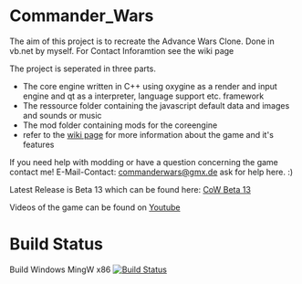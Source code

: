# Commander_Wars
The aim of this project is to recreate the Advance Wars Clone. Done in vb.net by myself. For Contact Inforamtion see the wiki page

The project is seperated in three parts.
* The core engine written in C++ using oxygine as a render and input engine and qt as a interpreter, language support etc. framework
* The ressource folder containing the javascript default data and images and sounds or music
* The mod folder containing mods for the coreengine
* refer to the [wiki page](https://github.com/Robosturm/Commander_Wars/wiki) for more information about the game and it's features

If you need help with modding or have a question concerning the game contact me!
E-Mail-Contact: commanderwars@gmx.de ask for help here. :)

Latest Release is Beta 13 which can be found here: [CoW Beta 13](https://github.com/Robosturm/Commander_Wars/releases/tag/Beta_13)

Videos of the game can be found on [Youtube](https://www.youtube.com/user/Robosturm)

# Build Status
Build Windows MingW x86 [![Build Status](https://travis-ci.com/Robosturm/Commander_Wars.svg?branch=master)](https://travis-ci.com/Robosturm/Commander_Wars)
